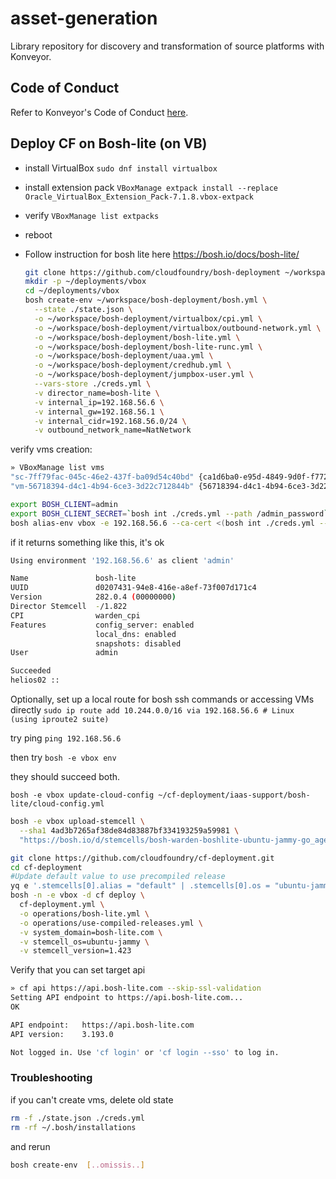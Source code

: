 # asset-generation
Library repository for discovery and transformation of source platforms with Konveyor.

## Code of Conduct
Refer to Konveyor's Code of Conduct [here](https://github.com/konveyor/community/blob/main/CODE_OF_CONDUCT.md).

## Deploy CF on Bosh-lite (on VB)

* install VirtualBox
  `sudo dnf install virtualbox`
* install extension pack `VBoxManage extpack install --replace Oracle_VirtualBox_Extension_Pack-7.1.8.vbox-extpack`
* verify `VBoxManage list extpacks`
* reboot
  
* Follow instruction for bosh lite here https://bosh.io/docs/bosh-lite/
  
  ```bash
  git clone https://github.com/cloudfoundry/bosh-deployment ~/workspace/bosh-deployment
  mkdir -p ~/deployments/vbox
  cd ~/deployments/vbox
  bosh create-env ~/workspace/bosh-deployment/bosh.yml \
    --state ./state.json \
    -o ~/workspace/bosh-deployment/virtualbox/cpi.yml \
    -o ~/workspace/bosh-deployment/virtualbox/outbound-network.yml \
    -o ~/workspace/bosh-deployment/bosh-lite.yml \
    -o ~/workspace/bosh-deployment/bosh-lite-runc.yml \
    -o ~/workspace/bosh-deployment/uaa.yml \
    -o ~/workspace/bosh-deployment/credhub.yml \
    -o ~/workspace/bosh-deployment/jumpbox-user.yml \
    --vars-store ./creds.yml \
    -v director_name=bosh-lite \
    -v internal_ip=192.168.56.6 \
    -v internal_gw=192.168.56.1 \
    -v internal_cidr=192.168.56.0/24 \
    -v outbound_network_name=NatNetwork
  ```
verify vms creation:

```bash
» VBoxManage list vms
"sc-7ff79fac-045c-46e2-437f-ba09d54c40bd" {ca1d6ba0-e95d-4849-9d0f-f7723386951e}
"vm-56718394-d4c1-4b94-6ce3-3d22c712844b" {56718394-d4c1-4b94-6ce3-3d22c712844b}

```

```bash
export BOSH_CLIENT=admin
export BOSH_CLIENT_SECRET=`bosh int ./creds.yml --path /admin_password`
bosh alias-env vbox -e 192.168.56.6 --ca-cert <(bosh int ./creds.yml --path /director_ssl/ca)
```

if it returns something like this, it's ok
```bash
Using environment '192.168.56.6' as client 'admin'

Name               bosh-lite  
UUID               d0207431-94e8-416e-a8ef-73f007d171c4  
Version            282.0.4 (00000000)  
Director Stemcell  -/1.822  
CPI                warden_cpi  
Features           config_server: enabled  
                   local_dns: enabled  
                   snapshots: disabled  
User               admin  

Succeeded
helios02 :: 
```

Optionally, set up a local route for bosh ssh commands or accessing VMs directly
`sudo ip route add 10.244.0.0/16 via 192.168.56.6 # Linux (using iproute2 suite)`

try ping 
`ping 192.168.56.6`

then try 
`bosh -e vbox env`

they should succeed both.


<!--
the cloud config tells the BOSH Director how to provision VMs, networks, disks, and other IaaS-specific resources in your environment. -->

`bosh -e vbox update-cloud-config ~/cf-deployment/iaas-support/bosh-lite/cloud-config.yml`

```bash
bosh -e vbox upload-stemcell \
  --sha1 4ad3b7265af38de84d83887bf334193259a59981 \
  "https://bosh.io/d/stemcells/bosh-warden-boshlite-ubuntu-jammy-go_agent?v=1.423"
```


```bash
git clone https://github.com/cloudfoundry/cf-deployment.git
cd cf-deployment
#Update default value to use precompiled release
yq e '.stemcells[0].alias = "default" | .stemcells[0].os = "ubuntu-jammy" | .stemcells[0].version = "1.423"' -i cf-deployment.yaml
bosh -n -e vbox -d cf deploy \
  cf-deployment.yml \
  -o operations/bosh-lite.yml \
  -o operations/use-compiled-releases.yml \
  -v system_domain=bosh-lite.com \
  -v stemcell_os=ubuntu-jammy \
  -v stemcell_version=1.423
```

Verify that you can set target api

```bash
» cf api https://api.bosh-lite.com --skip-ssl-validation
Setting API endpoint to https://api.bosh-lite.com...
OK

API endpoint:   https://api.bosh-lite.com
API version:    3.193.0

Not logged in. Use 'cf login' or 'cf login --sso' to log in.
```

### Troubleshooting
if you can't create vms, delete old state

```bash 
rm -f ./state.json ./creds.yml
rm -rf ~/.bosh/installations
```
and rerun 
```bash
bosh create-env  [..omissis..]
```
